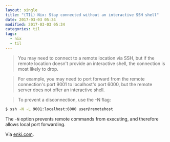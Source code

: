 ```yaml
---
layout: single
title: "(TIL) Nix: Stay connected without an interactive SSH shell"
date: 2017-03-03 05:34
modified: 2017-03-03 05:34
categories: til
tags:
  - nix
  - til
---
```


> You may need to connect to a remote location via SSH, but if the remote location doesn't provide an interactive shell, the connection is most likely to drop.

> For example, you may need to port forward from the remote connection's port 9001 to localhost's port 6000, but the remote server does not offer an interactive shell.

> To prevent a disconnection, use the -N flag:

```bash
$ ssh -N -L 9001:localhost:6000 user@remotehost
```

The `-N` option prevents remote commands from executing, and therefore allows local port forwarding.

Via [enki.com](https://app.enkipro.com/#/insight/565f4430e823b7070068d4db).
